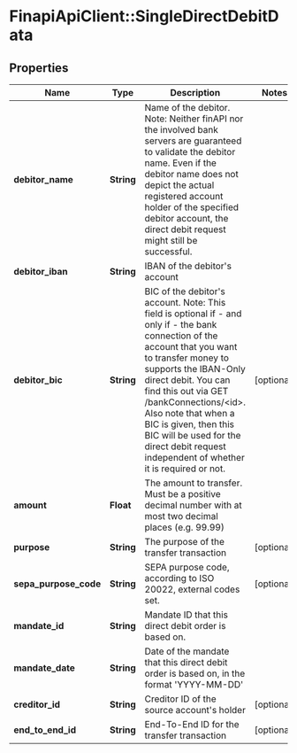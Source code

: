 # FinapiApiClient::SingleDirectDebitData

## Properties
Name | Type | Description | Notes
------------ | ------------- | ------------- | -------------
**debitor_name** | **String** | Name of the debitor. Note: Neither finAPI nor the involved bank servers are guaranteed to validate the debitor name. Even if the debitor name does not depict the actual registered account holder of the specified debitor account, the direct debit request might still be successful. | 
**debitor_iban** | **String** | IBAN of the debitor&#39;s account | 
**debitor_bic** | **String** | BIC of the debitor&#39;s account. Note: This field is optional if - and only if - the bank connection of the account that you want to transfer money to supports the IBAN-Only direct debit. You can find this out via GET /bankConnections/&lt;id&gt;. Also note that when a BIC is given, then this BIC will be used for the direct debit request independent of whether it is required or not. | [optional] 
**amount** | **Float** | The amount to transfer. Must be a positive decimal number with at most two decimal places (e.g. 99.99) | 
**purpose** | **String** | The purpose of the transfer transaction | [optional] 
**sepa_purpose_code** | **String** | SEPA purpose code, according to ISO 20022, external codes set. | [optional] 
**mandate_id** | **String** | Mandate ID that this direct debit order is based on. | 
**mandate_date** | **String** | Date of the mandate that this direct debit order is based on, in the format &#39;YYYY-MM-DD&#39; | 
**creditor_id** | **String** | Creditor ID of the source account&#39;s holder | [optional] 
**end_to_end_id** | **String** | End-To-End ID for the transfer transaction | [optional] 


